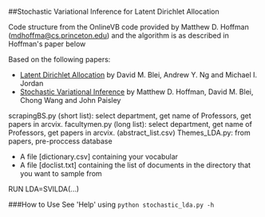
##Stochastic Variational Inference for Latent Dirichlet Allocation

Code structure from the OnlineVB code provided by Matthew D. Hoffman (mdhoffma@cs.princeton.edu) and the algorithm is as described in Hoffman's paper below

Based on the following papers:
- [Latent Dirichlet Allocation](https://www.cs.princeton.edu/~blei/papers/BleiNgJordan2003.pdf) by David M. Blei, Andrew Y. Ng and Michael I. Jordan
- [Stochastic Variational Inference](http://www.columbia.edu/~jwp2128/Papers/HoffmanBleiWangPaisley2013.pdf) by Matthew D. Hoffman, David M. Blei, Chong Wang and John Paisley

scrapingBS.py (short list): select department, get name of Professors, get papers in arcvix.
facultymen.py (long list): select department, get name of Professors, get papers in arcvix. (abstract_list.csv)
Themes_LDA.py: from papers, pre-proccess database
- A file [dictionary.csv] containing your vocabular
- A file [doclist.txt] containing the list of documents in the directory that you want to sample from

RUN LDA=SVILDA(...)

###How to Use
See 'Help' using
```python stochastic_lda.py -h```


